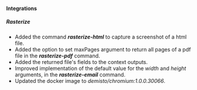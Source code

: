 #### Integrations
##### Rasterize
- Added the command ***rasterize-html*** to capture a screenshot of a html file.
- Added the option to set maxPages argument to return all pages of a pdf file in the ***rasterize-pdf*** command.
- Added the returned file's fields to the context outputs.
- Improved implementation of the default value for the *width* and *height* arguments, in the ***rasterize-email*** command.
- Updated the docker image to *demisto/chromium:1.0.0.30066*.